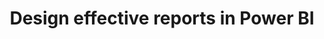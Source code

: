 ---
layout: post
title: Design effective reports in Power BI
category: badges
tags: microsoft learning-path
file: /assets/img/power-bi-effective.svg
link: https://learn.microsoft.com/api/achievements/share/en-us/NicolasdeMontigny-3735/2BCTFYDV?sharingId=E4C528F082174B55
---